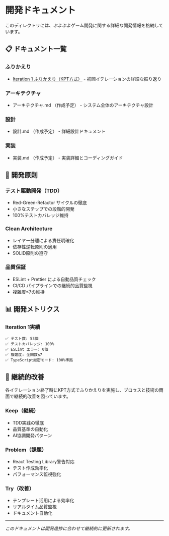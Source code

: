 # 開発ドキュメント

このディレクトリには、ぷよぷよゲーム開発に関する詳細な開発情報を格納しています。

## 📋 ドキュメント一覧

### ふりかえり
- [Iteration 1 ふりかえり（KPT方式）](iteration1-retrospective.md) - 初回イテレーションの詳細な振り返り

### アーキテクチャ
- アーキテクチャ.md （作成予定） - システム全体のアーキテクチャ設計

### 設計
- 設計.md （作成予定） - 詳細設計ドキュメント

### 実装
- 実装.md （作成予定） - 実装詳細とコーディングガイド

## 🎯 開発原則

### テスト駆動開発（TDD）
- Red-Green-Refactor サイクルの徹底
- 小さなステップでの段階的開発
- 100%テストカバレッジ維持

### Clean Architecture
- レイヤー分離による責任明確化
- 依存性逆転原則の適用
- SOLID原則の遵守

### 品質保証
- ESLint + Prettier による自動品質チェック
- CI/CD パイプラインでの継続的品質監視
- 複雑度≤7の維持

## 📊 開発メトリクス

### Iteration 1実績
```
✅ テスト数: 53個
✅ テストカバレッジ: 100%
✅ ESLint エラー: 0個
✅ 複雑度: 全関数≤7
✅ TypeScript厳密モード: 100%準拠
```

## 🔄 継続的改善

各イテレーション終了時にKPT方式でふりかえりを実施し、プロセスと技術の両面で継続的改善を図っています。

### Keep（継続）
- TDD実践の徹底
- 品質基準の自動化
- AI協調開発パターン

### Problem（課題）
- React Testing Library警告対応
- テスト作成効率化
- パフォーマンス監視強化

### Try（改善）
- テンプレート活用による効率化
- リアルタイム品質監視
- ドキュメント自動化

---

*このドキュメントは開発進捗に合わせて継続的に更新されます。*